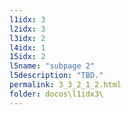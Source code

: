 ```yaml
---
l1idx: 3
l2idx: 3
l3idx: 2
l4idx: 1
15idx: 2
l5name: "subpage 2"
l5description: "TBD."
permalink: 3_3_2_1_2.html
folder: docos\l1idx3\
---
```

